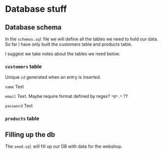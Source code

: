 # Database stuff

## Database schema

In the `schemas.sql` file we will define all the tables we need to hold our data. So far I have only built the customers table and products table.

I suggest we take notes about the tables we need below.

### `customers` table

Unique `id` generated when an entry is inserted.

`name` Text

`email` Text. Maybe require format defined by regex? `*@*.*` ??

`password` Text

### `products` table

## Filling up the db

The `seed.sql` will fill up our DB with data for the webshop.
